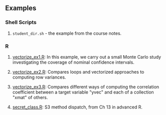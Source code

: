 ## Examples

### Shell Scripts

1. `student_dir.sh` - the example from the course notes.

### R

1. [vectorize_ex1.R](./vectorize_ex1.R): In this example, 
   we carry out a small Monte Carlo study investigating the
   coverage of nominal confidence intervals.
   
1. [vectorize_ex2.R](./vectorize_ex2.R): Compares loops and vectorized 
   approaches to computing row variances.

1. [vectorize_ex3.R](./vectorize_ex3.R): Compares different ways of computing 
   the correlation coefficient between a target variable "yvec" and each of a
   collection "xmat" of others.

1. [secret_class.R](./secret_class.R): S3 method dispatch, from Ch 13 in 
   advanced R.
   
